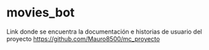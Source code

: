 # movies_bot
Link donde se encuentra la documentación e historias de usuario del proyecto
https://github.com/Mauro8500/mc_proyecto